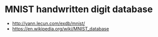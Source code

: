 
# MNIST handwritten digit database

* http://yann.lecun.com/exdb/mnist/
* https://en.wikipedia.org/wiki/MNIST_database

